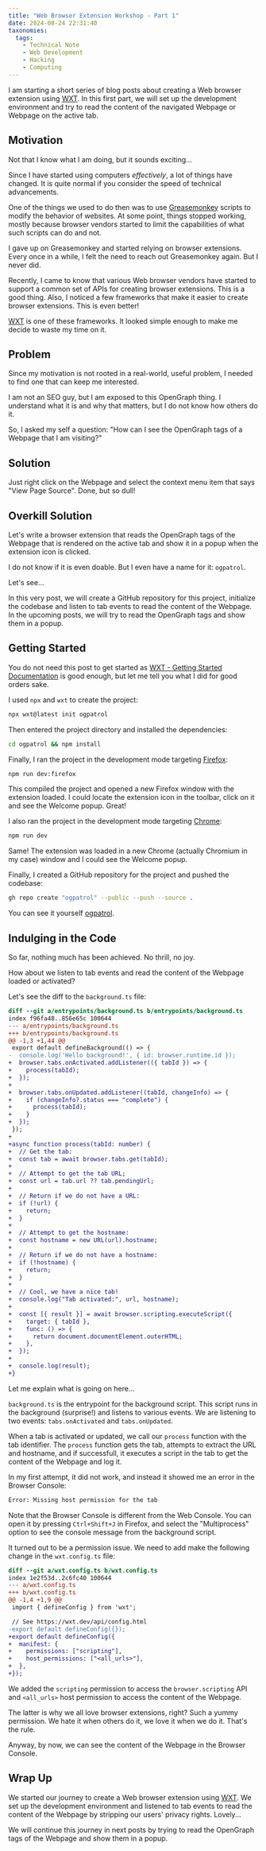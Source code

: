 ```yaml
---
title: "Web Browser Extension Workshop - Part 1"
date: 2024-08-24 22:31:40
taxonomies:
  tags:
    - Technical Note
    - Web Development
    - Hacking
    - Computing
---
```


I am starting a short series of blog posts about creating a Web browser
extension using [WXT]. In this first part, we will set up the development
environment and try to read the content of the navigated Webpage or Webpage on
the active tab.

<!-- more -->

## Motivation

Not that I know what I am doing, but it sounds exciting...

Since I have started using computers _effectively_, a lot of things have
changed. It is quite normal if you consider the speed of technical advancements.

One of the things we used to do then was to use [Greasemonkey] scripts to modify
the behavior of websites. At some point, things stopped working, mostly because
browser vendors started to limit the capabilities of what such scripts can do
and not.

I gave up on Greasemonkey and started relying on browser extensions. Every once
in a while, I felt the need to reach out Greasemonkey again. But I never did.

Recently, I came to know that various Web browser vendors have started to
support a common set of APIs for creating browser extensions. This is a good
thing. Also, I noticed a few frameworks that make it easier to create browser
extensions. This is even better!

[WXT] is one of these frameworks. It looked simple enough to make me decide to
waste my time on it.

## Problem

Since my motivation is not rooted in a real-world, useful problem, I needed to
find one that can keep me interested.

I am not an SEO guy, but I am exposed to this OpenGraph thing. I understand what
it is and why that matters, but I do not know how others do it.

So, I asked my self a question: "How can I see the OpenGraph tags of a Webpage
that I am visiting?"

## Solution

Just right click on the Webpage and select the context menu item that says "View
Page Source". Done, but so dull!

## Overkill Solution

Let's write a browser extension that reads the OpenGraph tags of the Webpage
that is rendered on the active tab and show it in a popup when the extension
icon is clicked.

I do not know if it is even doable. But I even have a name for it: `ogpatrol`.

Let's see...

In this very post, we will create a GitHub repository for this project,
initialize the codebase and listen to tab events to read the content of the
Webpage. In the upcoming posts, we will try to read the OpenGraph tags and show
them in a popup.

## Getting Started

You do not need this post to get started as [WXT - Getting Started
Documentation] is good enough, but let me tell you what I did for good orders
sake.

I used `npx` and `wxt` to create the project:

```sh
npx wxt@latest init ogpatrol
```

Then entered the project directory and installed the dependencies:

```sh
cd ogpatrol && npm install
```

Finally, I ran the project in the development mode targeting [Firefox]:

```sh
npm run dev:firefox
```

This compiled the project and opened a new Firefox window with the extension
loaded. I could locate the extension icon in the toolbar, click on it and see
the Welcome popup. Great!

I also ran the project in the development mode targeting [Chrome]:

```sh
npm run dev
```

Same! The extension was loaded in a new Chrome (actually Chromium in my case)
window and I could see the Welcome popup.

Finally, I created a GitHub repository for the project and pushed the codebase:

```sh
gh repo create "ogpatrol" --public --push --source .
```

You can see it yourself [ogpatrol].

## Indulging in the Code

So far, nothing much has been achieved. No thrill, no joy.

How about we listen to tab events and read the content of the Webpage loaded or
activated?

Let's see the diff to the `background.ts` file:

```diff
diff --git a/entrypoints/background.ts b/entrypoints/background.ts
index f96fa48..856e65c 100644
--- a/entrypoints/background.ts
+++ b/entrypoints/background.ts
@@ -1,3 +1,44 @@
 export default defineBackground(() => {
-  console.log('Hello background!', { id: browser.runtime.id });
+  browser.tabs.onActivated.addListener(({ tabId }) => {
+    process(tabId);
+  });
+
+  browser.tabs.onUpdated.addListener((tabId, changeInfo) => {
+    if (changeInfo?.status === "complete") {
+      process(tabId);
+    }
+  });
 });
+
+async function process(tabId: number) {
+  // Get the tab:
+  const tab = await browser.tabs.get(tabId);
+
+  // Attempt to get the tab URL;
+  const url = tab.url ?? tab.pendingUrl;
+
+  // Return if we do not have a URL:
+  if (!url) {
+    return;
+  }
+
+  // Attempt to get the hostname:
+  const hostname = new URL(url).hostname;
+
+  // Return if we do not have a hostname:
+  if (!hostname) {
+    return;
+  }
+
+  // Cool, we have a nice tab!
+  console.log("Tab activated:", url, hostname);
+
+  const [{ result }] = await browser.scripting.executeScript({
+    target: { tabId },
+    func: () => {
+      return document.documentElement.outerHTML;
+    },
+  });
+
+  console.log(result);
+}
```

Let me explain what is going on here...

`background.ts` is the entrypoint for the background script. This script runs in
the background (surprise!) and listens to various events. We are listening to
two events: `tabs.onActivated` and `tabs.onUpdated`.

When a tab is activated or updated, we call our `process` function with the tab
identifier. The `process` function gets the tab, attempts to extract the URL and
hostname, and if successfull, it executes a script in the tab to get the content
of the Webpage and log it.

In my first attempt, it did not work, and instead it showed me an error in the
Browser Console:

```txt
Error: Missing host permission for the tab
```

Note that the Browser Console is different from the Web Console. You can open it
by pressing `Ctrl+Shift+J` in Firefox, and select the "Multiprocess" option to
see the console message from the background script.

It turned out to be a permission issue. We need to add make the following change
in the `wxt.config.ts` file:

```diff
diff --git a/wxt.config.ts b/wxt.config.ts
index 1e2f53d..2c6fc40 100644
--- a/wxt.config.ts
+++ b/wxt.config.ts
@@ -1,4 +1,9 @@
 import { defineConfig } from 'wxt';

 // See https://wxt.dev/api/config.html
-export default defineConfig({});
+export default defineConfig({
+  manifest: {
+    permissions: ["scripting"],
+    host_permissions: ["<all_urls>"],
+  },
+});
```

We added the `scripting` permission to access the `browser.scripting` API and
`<all_urls>` host permission to access the content of the Webpage.

The latter is why we all love browser extensions, right? Such a yummy
permission. We hate it when others do it, we love it when we do it. That's the
rule.

Anyway, by now, we can see the content of the Webpage in the Browser Console.

## Wrap Up

We started our journey to create a Web browser extension using [WXT]. We set up
the development environment and listened to tab events to read the content of
the Webpage by stripping our users' privacy rights. Lovely...

We will continue this journey in next posts by trying to read the OpenGraph tags
of the Webpage and show them in a popup.

<!-- REFERENCES -->

[Chrome]: https://www.google.com/chrome
[Firefox]: https://www.mozilla.org/en-US/firefox
[Greasemonkey]: https://www.greasespot.net
[WXT - Getting Started Documentation]: https://wxt.dev/get-started/introduction.html
[WXT]: https://wxt.dev
[ogpatrol]: https://github.com/vst/ogpatrol
